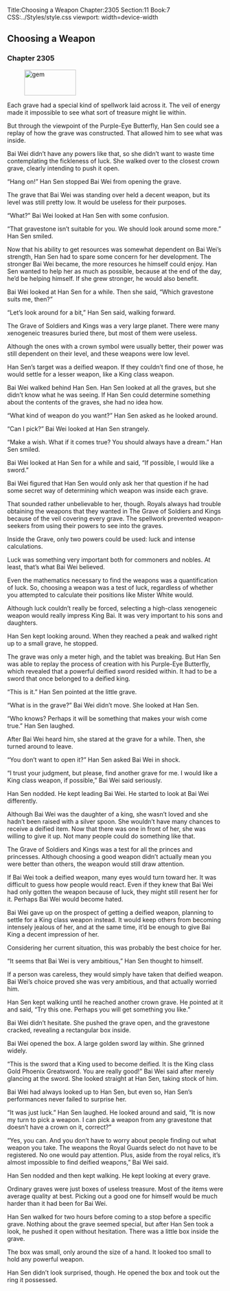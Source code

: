 Title:Choosing a Weapon 
Chapter:2305 
Section:11 
Book:7 
CSS:../Styles/style.css 
viewport: width=device-width
  
## Choosing a Weapon
### Chapter 2305
  
<figure>
	<img src="../Images/gem.gif" alt="gem" id="gem" width="120" height="60" />
</figure>
  

  
Each grave had a special kind of spellwork laid across it. The veil of energy made it impossible to see what sort of treasure might lie within.

But through the viewpoint of the Purple-Eye Butterfly, Han Sen could see a replay of how the grave was constructed. That allowed him to see what was inside.

Bai Wei didn’t have any powers like that, so she didn’t want to waste time contemplating the fickleness of luck. She walked over to the closest crown grave, clearly intending to push it open.

“Hang on!” Han Sen stopped Bai Wei from opening the grave.

The grave that Bai Wei was standing over held a decent weapon, but its level was still pretty low. It would be useless for their purposes.

“What?” Bai Wei looked at Han Sen with some confusion.

“That gravestone isn’t suitable for you. We should look around some more.” Han Sen smiled.

Now that his ability to get resources was somewhat dependent on Bai Wei’s strength, Han Sen had to spare some concern for her development. The stronger Bai Wei became, the more resources he himself could enjoy. Han Sen wanted to help her as much as possible, because at the end of the day, he’d be helping himself. If she grew stronger, he would also benefit.

Bai Wei looked at Han Sen for a while. Then she said, “Which gravestone suits me, then?”

“Let’s look around for a bit,” Han Sen said, walking forward.

The Grave of Soldiers and Kings was a very large planet. There were many xenogeneic treasures buried there, but most of them were useless.

Although the ones with a crown symbol were usually better, their power was still dependent on their level, and these weapons were low level.

Han Sen’s target was a deified weapon. If they couldn’t find one of those, he would settle for a lesser weapon, like a King class weapon.

Bai Wei walked behind Han Sen. Han Sen looked at all the graves, but she didn’t know what he was seeing. If Han Sen could determine something about the contents of the graves, she had no idea how.

“What kind of weapon do you want?” Han Sen asked as he looked around.

“Can I pick?” Bai Wei looked at Han Sen strangely.

“Make a wish. What if it comes true? You should always have a dream.” Han Sen smiled.

Bai Wei looked at Han Sen for a while and said, “If possible, I would like a sword.”

Bai Wei figured that Han Sen would only ask her that question if he had some secret way of determining which weapon was inside each grave.

That sounded rather unbelievable to her, though. Royals always had trouble obtaining the weapons that they wanted in The Grave of Soldiers and Kings because of the veil covering every grave. The spellwork prevented weapon-seekers from using their powers to see into the graves.

Inside the Grave, only two powers could be used: luck and intense calculations.

Luck was something very important both for commoners and nobles. At least, that’s what Bai Wei believed.

Even the mathematics necessary to find the weapons was a quantification of luck. So, choosing a weapon was a test of luck, regardless of whether you attempted to calculate their positions like Mister White would.

Although luck couldn’t really be forced, selecting a high-class xenogeneic weapon would really impress King Bai. It was very important to his sons and daughters.

Han Sen kept looking around. When they reached a peak and walked right up to a small grave, he stopped.

The grave was only a meter high, and the tablet was breaking. But Han Sen was able to replay the process of creation with his Purple-Eye Butterfly, which revealed that a powerful deified sword resided within. It had to be a sword that once belonged to a deified king.

“This is it.” Han Sen pointed at the little grave.

“What is in the grave?” Bai Wei didn’t move. She looked at Han Sen.

“Who knows? Perhaps it will be something that makes your wish come true.” Han Sen laughed.

After Bai Wei heard him, she stared at the grave for a while. Then, she turned around to leave.

“You don’t want to open it?” Han Sen asked Bai Wei in shock.

“I trust your judgment, but please, find another grave for me. I would like a King class weapon, if possible,” Bai Wei said seriously.

Han Sen nodded. He kept leading Bai Wei. He started to look at Bai Wei differently.

Although Bai Wei was the daughter of a king, she wasn’t loved and she hadn’t been raised with a silver spoon. She wouldn’t have many chances to receive a deified item. Now that there was one in front of her, she was willing to give it up. Not many people could do something like that.

The Grave of Soldiers and Kings was a test for all the princes and princesses. Although choosing a good weapon didn’t actually mean you were better than others, the weapon would still draw attention.

If Bai Wei took a deified weapon, many eyes would turn toward her. It was difficult to guess how people would react. Even if they knew that Bai Wei had only gotten the weapon because of luck, they might still resent her for it. Perhaps Bai Wei would become hated.

Bai Wei gave up on the prospect of getting a deified weapon, planning to settle for a King class weapon instead. It would keep others from becoming intensely jealous of her, and at the same time, it’d be enough to give Bai King a decent impression of her.

Considering her current situation, this was probably the best choice for her.

“It seems that Bai Wei is very ambitious,” Han Sen thought to himself.

If a person was careless, they would simply have taken that deified weapon. Bai Wei’s choice proved she was very ambitious, and that actually worried him.

Han Sen kept walking until he reached another crown grave. He pointed at it and said, “Try this one. Perhaps you will get something you like.”

Bai Wei didn’t hesitate. She pushed the grave open, and the gravestone cracked, revealing a rectangular box inside.

Bai Wei opened the box. A large golden sword lay within. She grinned widely.

“This is the sword that a King used to become deified. It is the King class Gold Phoenix Greatsword. You are really good!” Bai Wei said after merely glancing at the sword. She looked straight at Han Sen, taking stock of him.

Bai Wei had always looked up to Han Sen, but even so, Han Sen’s performances never failed to surprise her.

“It was just luck.” Han Sen laughed. He looked around and said, “It is now my turn to pick a weapon. I can pick a weapon from any gravestone that doesn’t have a crown on it, correct?”

“Yes, you can. And you don’t have to worry about people finding out what weapon you take. The weapons the Royal Guards select do not have to be registered. No one would pay attention. Plus, aside from the royal relics, it’s almost impossible to find deified weapons,” Bai Wei said.

Han Sen nodded and then kept walking. He kept looking at every grave.

Ordinary graves were just boxes of useless treasure. Most of the items were average quality at best. Picking out a good one for himself would be much harder than it had been for Bai Wei.

Han Sen walked for two hours before coming to a stop before a specific grave. Nothing about the grave seemed special, but after Han Sen took a look, he pushed it open without hesitation. There was a little box inside the grave.

The box was small, only around the size of a hand. It looked too small to hold any powerful weapon.

Han Sen didn’t look surprised, though. He opened the box and took out the ring it possessed.